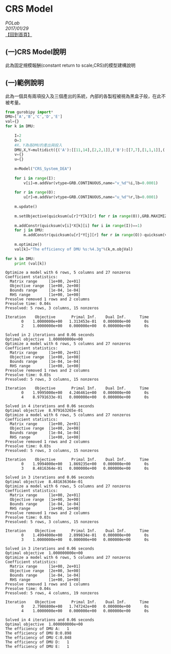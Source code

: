 # CRS Model  

*POLab*
<br>
*2017/01/29*
<br>
[【回到首頁】](https://github.com/wurmen/DEA)
<br>
## (一)CRS Model說明
此為固定規模報酬(constant return to scale,CRS)的模型建構說明
## (一)範例說明
此為一個具有兩項投入及三個產出的系統，內部的各製程被視為黑盒子般，在此不被考量。
```python
from gurobipy import*
DMU=['A','B','C','D','E']
val={}
for k in DMU:
    
    I=2
    O=3
    #X、Y為各DMU的產出與投入
    DMU,X,Y=multidict({('A'):[[11,14],[2,2,1]],('B'):[[7,7],[1,1,1]],('C'):[[11,14],[1,1,2]],('D'):[[14,14],[2,3,1]],('E'):[[14,15],[3,2,3]]})
    v={}
    u={}
    
    m=Model("CRS_System_DEA")
    
    for i in range(I):
        v[i]=m.addVar(vtype=GRB.CONTINUOUS,name="v_%d"%i,lb=0.0001)
    
    for r in range(O):
        u[r]=m.addVar(vtype=GRB.CONTINUOUS,name="u_%d"%r,lb=0.0001)
    
    m.update()
    
    m.setObjective(quicksum(u[r]*Y[k][r] for r in range(O)),GRB.MAXIMIZE)
        
    m.addConstr(quicksum(v[i]*X[k][i] for i in range(I))==1)
    for j in DMU:
        m.addConstr(quicksum(u[r]*Y[j][r] for r in range(O))-quicksum(v[i]*X[j][i] for i in range(I))<=0)
    
    m.optimize()
    val[k]="The efficiency of DMU %s:%4.3g"%(k,m.objVal)
    
for k in DMU:
    print (val[k])
```

    Optimize a model with 6 rows, 5 columns and 27 nonzeros
    Coefficient statistics:
      Matrix range     [1e+00, 2e+01]
      Objective range  [1e+00, 2e+00]
      Bounds range     [1e-04, 1e-04]
      RHS range        [1e+00, 1e+00]
    Presolve removed 1 rows and 2 columns
    Presolve time: 0.04s
    Presolved: 5 rows, 3 columns, 15 nonzeros
    
    Iteration    Objective       Primal Inf.    Dual Inf.      Time
           0    1.0000000e+00   1.313453e-01   0.000000e+00      0s
           2    1.0000000e+00   0.000000e+00   0.000000e+00      0s
    
    Solved in 2 iterations and 0.06 seconds
    Optimal objective  1.000000000e+00
    Optimize a model with 6 rows, 5 columns and 27 nonzeros
    Coefficient statistics:
      Matrix range     [1e+00, 2e+01]
      Objective range  [1e+00, 1e+00]
      Bounds range     [1e-04, 1e-04]
      RHS range        [1e+00, 1e+00]
    Presolve removed 1 rows and 2 columns
    Presolve time: 0.03s
    Presolved: 5 rows, 3 columns, 15 nonzeros
    
    Iteration    Objective       Primal Inf.    Dual Inf.      Time
           0    1.9995000e+00   4.246461e+00   0.000000e+00      0s
           4    8.9791633e-01   0.000000e+00   0.000000e+00      0s
    
    Solved in 4 iterations and 0.06 seconds
    Optimal objective  8.979163265e-01
    Optimize a model with 6 rows, 5 columns and 27 nonzeros
    Coefficient statistics:
      Matrix range     [1e+00, 2e+01]
      Objective range  [1e+00, 2e+00]
      Bounds range     [1e-04, 1e-04]
      RHS range        [1e+00, 1e+00]
    Presolve removed 1 rows and 2 columns
    Presolve time: 0.03s
    Presolved: 5 rows, 3 columns, 15 nonzeros
    
    Iteration    Objective       Primal Inf.    Dual Inf.      Time
           0    1.9994000e+00   1.869235e+00   0.000000e+00      0s
           3    8.4816364e-01   0.000000e+00   0.000000e+00      0s
    
    Solved in 3 iterations and 0.06 seconds
    Optimal objective  8.481636364e-01
    Optimize a model with 6 rows, 5 columns and 27 nonzeros
    Coefficient statistics:
      Matrix range     [1e+00, 2e+01]
      Objective range  [1e+00, 3e+00]
      Bounds range     [1e-04, 1e-04]
      RHS range        [1e+00, 1e+00]
    Presolve removed 1 rows and 2 columns
    Presolve time: 0.03s
    Presolved: 5 rows, 3 columns, 15 nonzeros
    
    Iteration    Objective       Primal Inf.    Dual Inf.      Time
           0    1.4994000e+00   2.899834e-01   0.000000e+00      0s
           3    1.0000000e+00   0.000000e+00   0.000000e+00      0s
    
    Solved in 3 iterations and 0.06 seconds
    Optimal objective  1.000000000e+00
    Optimize a model with 6 rows, 5 columns and 27 nonzeros
    Coefficient statistics:
      Matrix range     [1e+00, 2e+01]
      Objective range  [2e+00, 3e+00]
      Bounds range     [1e-04, 1e-04]
      RHS range        [1e+00, 1e+00]
    Presolve removed 1 rows and 1 columns
    Presolve time: 0.04s
    Presolved: 5 rows, 4 columns, 19 nonzeros
    
    Iteration    Objective       Primal Inf.    Dual Inf.      Time
           0    2.7986800e+00   1.747242e+00   0.000000e+00      0s
           4    1.0000000e+00   0.000000e+00   0.000000e+00      0s
    
    Solved in 4 iterations and 0.06 seconds
    Optimal objective  1.000000000e+00
    The efficiency of DMU A:   1
    The efficiency of DMU B:0.898
    The efficiency of DMU C:0.848
    The efficiency of DMU D:   1
    The efficiency of DMU E:   1
    
